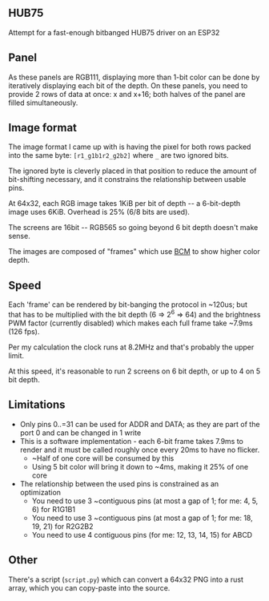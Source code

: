 ## HUB75

Attempt for a fast-enough bitbanged HUB75 driver on an ESP32

## Panel
As these panels are RGB111, displaying more than 1-bit color can be done by iteratively displaying each bit of the depth.
On these panels, you need to provide 2 rows of data at once: x and x+16; both halves of the panel are filled simultaneously.

## Image format
The image format I came up with is having the pixel for both rows packed into the same byte: `[r1_g1b1r2_g2b2]` where `_` are two ignored bits.

The ignored byte is cleverly placed in that position to reduce the amount of bit-shifting necessary, and it constrains the relationship between usable pins.

At 64x32, each RGB image takes 1KiB per bit of depth -- a 6-bit-depth image uses 6KiB. Overhead is 25% (6/8 bits are used).

The screens are 16bit -- RGB565 so going beyond 6 bit depth doesn't make sense.

The images are composed of "frames" which use [BCM](http://www.batsocks.co.uk/readme/art_bcm_3.htm) to show higher color depth.

## Speed

Each 'frame' can be rendered by bit-banging the protocol in ~120us; but that has to be multiplied with the bit depth (6 => 2<sup>6</sup> => 64) and the brightness PWM factor (currently disabled) which makes each full frame take ~7.9ms (126 fps).

Per my calculation the clock runs at 8.2MHz and that's probably the upper limit.

At this speed, it's reasonable to run 2 screens on 6 bit depth, or up to 4 on 5 bit depth.

## Limitations

- Only pins 0..=31 can be used for ADDR and DATA; as they are part of the port 0 and can be changed in 1 write
- This is a software implementation - each 6-bit frame takes 7.9ms to render and it must be called roughly once every 20ms to have no flicker.
	- ~Half of one core will be consumed by this
	- Using 5 bit color will bring it down to ~4ms, making it 25% of one core
- The relationship between the used pins is constrained as an optimization
	- You need to use 3 ~contiguous pins (at most a gap of 1; for me: 4, 5, 6) for R1G1B1
	- You need to use 3 ~contiguous pins (at most a gap of 1; for me: 18, 19, 21) for R2G2B2
	- You need to use 4 contiguous pins (for me: 12, 13, 14, 15) for ABCD

## Other
There's a script (`script.py`) which can convert a 64x32 PNG into a rust array, which you can copy-paste into the source.
